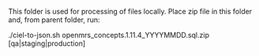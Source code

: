 This folder is used for processing of files locally. Place zip file in this
folder and, from parent folder, run:

./ciel-to-json.sh openmrs_concepts.1.11.4_YYYYMMDD.sql.zip [qa|staging|production]
